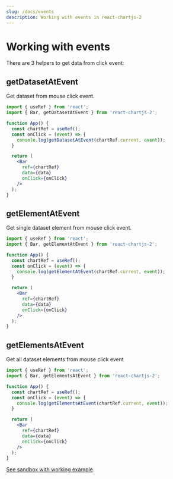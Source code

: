```yaml
---
slug: /docs/events
description: Working with events in react-chartjs-2
---
```


# Working with events

There are 3 helpers to get data from click event:

## getDatasetAtEvent

Get dataset from mouse click event.

```jsx
import { useRef } from 'react';
import { Bar, getDatasetAtEvent } from 'react-chartjs-2';

function App() {
  const chartRef = useRef();
  const onClick = (event) => {
    console.log(getDatasetAtEvent(chartRef.current, event));
  }

  return (
    <Bar
      ref={chartRef}
      data={data}
      onClick={onClick}
    />
  );
}
```

## getElementAtEvent

Get single dataset element from mouse click event.

```jsx
import { useRef } from 'react';
import { Bar, getElementAtEvent } from 'react-chartjs-2';

function App() {
  const chartRef = useRef();
  const onClick = (event) => {
    console.log(getElementAtEvent(chartRef.current, event));
  }

  return (
    <Bar
      ref={chartRef}
      data={data}
      onClick={onClick}
    />
  );
}
```

## getElementsAtEvent

Get all dataset elements from mouse click event

```jsx
import { useRef } from 'react';
import { Bar, getElementsAtEvent } from 'react-chartjs-2';

function App() {
  const chartRef = useRef();
  const onClick = (event) => {
    console.log(getElementsAtEvent(chartRef.current, event));
  }

  return (
    <Bar
      ref={chartRef}
      data={data}
      onClick={onClick}
    />
  );
}
```

[See sandbox with working example](/examples/chart-events).

